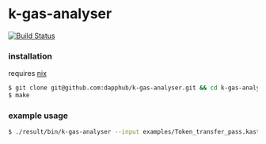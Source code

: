 # k-gas-analyser
[![Build Status](https://travis-ci.com/dapphub/k-gas-analyser.svg?branch=master)](https://travis-ci.com/dapphub/k-gas-analyser)

### installation

requires [nix](https://nixos.org/nix/)

```sh
$ git clone git@github.com:dapphub/k-gas-analyser.git && cd k-gas-analyser
$ make
```

### example usage

```sh
$ ./result/bin/k-gas-analyser --input examples/Token_transfer_pass.kast.json
```
